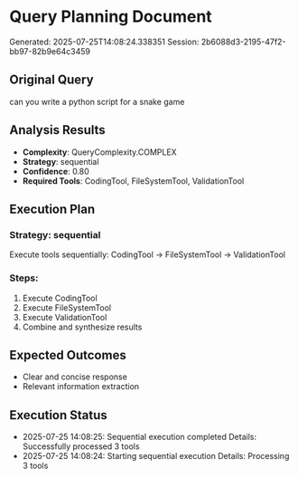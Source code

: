 # Query Planning Document
Generated: 2025-07-25T14:08:24.338351
Session: 2b6088d3-2195-47f2-bb97-82b9e64c3459

## Original Query
can you write a  python script for a snake game

## Analysis Results
- **Complexity**: QueryComplexity.COMPLEX
- **Strategy**: sequential
- **Confidence**: 0.80
- **Required Tools**: CodingTool, FileSystemTool, ValidationTool

## Execution Plan
### Strategy: sequential
Execute tools sequentially: CodingTool -> FileSystemTool -> ValidationTool

### Steps:
1. Execute CodingTool
2. Execute FileSystemTool
3. Execute ValidationTool
4. Combine and synthesize results


## Expected Outcomes
- Clear and concise response
- Relevant information extraction


## Execution Status
- 2025-07-25 14:08:25: Sequential execution completed
  Details: Successfully processed 3 tools
- 2025-07-25 14:08:24: Starting sequential execution
  Details: Processing 3 tools
